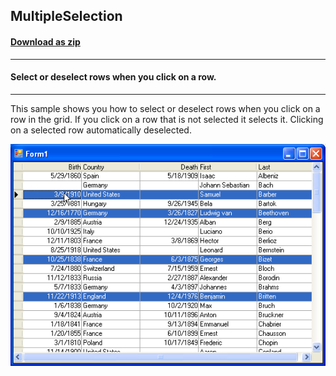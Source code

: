 ## MultipleSelection
#### [Download as zip](https://grapecity.github.io/DownGit/#/home?url=https://github.com/GrapeCity/ComponentOne-WinForms-Samples/tree/master/NetFramework\TrueDBGrid\CS\MultipleSelection)
____
#### Select or deselect rows when you click on a row.
____
This sample shows you how to select or deselect rows when you click on a row in the grid.
If you click on a row that is not selected it selects it.
Clicking on a selected row automatically deselected.

![screenshot](screenshot.png)
